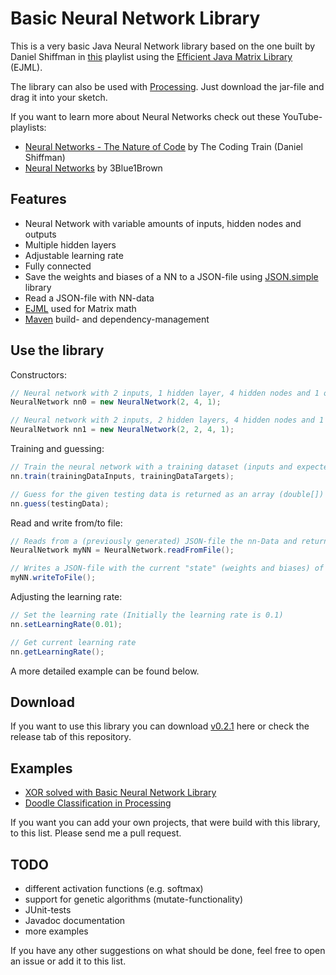 # Basic Neural Network Library

This is a very basic Java Neural Network library based on the one built by Daniel Shiffman in [this](https://www.youtube.com/watch?v=XJ7HLz9VYz0&list=PLRqwX-V7Uu6aCibgK1PTWWu9by6XFdCfh) playlist using the [Efficient Java Matrix Library](https://www.ejml.org) (EJML).

The library can also be used with [Processing](https://processing.org). Just download the jar-file and drag it into your sketch.

If you want to learn more about Neural Networks check out these YouTube-playlists:
- [Neural Networks - The Nature of Code](https://www.youtube.com/watch?v=XJ7HLz9VYz0&list=PLRqwX-V7Uu6aCibgK1PTWWu9by6XFdCfh) by The Coding Train (Daniel Shiffman)
- [Neural Networks](https://www.youtube.com/watch?v=aircAruvnKk&list=PLZHQObOWTQDNU6R1_67000Dx_ZCJB-3pi) by 3Blue1Brown
 
## Features

- Neural Network with variable amounts of inputs, hidden nodes and outputs
- Multiple hidden layers
- Adjustable learning rate
- Fully connected
- Save the weights and biases of a NN to a JSON-file using [JSON.simple](https://code.google.com/archive/p/json-simple/) library
- Read a JSON-file with NN-data
- [EJML](https://www.ejml.org) used for Matrix math
- [Maven](https://maven.apache.org) build- and dependency-management

## Use the library

Constructors:
```java
// Neural network with 2 inputs, 1 hidden layer, 4 hidden nodes and 1 output
NeuralNetwork nn0 = new NeuralNetwork(2, 4, 1);

// Neural network with 2 inputs, 2 hidden layers, 4 hidden nodes and 1 output
NeuralNetwork nn1 = new NeuralNetwork(2, 2, 4, 1);
```

Training and guessing:
```java
// Train the neural network with a training dataset (inputs and expected outputs)
nn.train(trainingDataInputs, trainingDataTargets);

// Guess for the given testing data is returned as an array (double[])
nn.guess(testingData);
```

Read and write from/to file:
```java
// Reads from a (previously generated) JSON-file the nn-Data and returns a NeuralNetwork
NeuralNetwork myNN = NeuralNetwork.readFromFile();

// Writes a JSON-file with the current "state" (weights and biases) of the NN
myNN.writeToFile();
```

Adjusting the learning rate:
```java
// Set the learning rate (Initially the learning rate is 0.1)
nn.setLearningRate(0.01);

// Get current learning rate
nn.getLearningRate();
```
A more detailed example can be found below.

## Download

If you want to use this library you can download [v0.2.1](https://github.com/kim-marcel/basic_neural_network/releases/download/v0.2.1/basic_neural_network-v0.2.1.jar) here or check the release tab of this repository.

## Examples

- [XOR solved with Basic Neural Network Library](https://github.com/kim-marcel/xor_with_nn)
- [Doodle Classification in Processing](https://github.com/kim-marcel/doodle_classifier)

If you want you can add your own projects, that were build with this library, to this list. Please send me a pull request.

## TODO

- different activation functions (e.g. softmax)
- support for genetic algorithms (mutate-functionality)
- JUnit-tests
- Javadoc documentation
- more examples

If you have any other suggestions on what should be done, feel free to open an issue or add it to this list.
